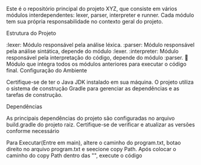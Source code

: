 
Este é o repositório principal do projeto XYZ, que consiste em vários módulos interdependentes: lexer, parser, interpreter e runner. Cada módulo tem sua própria responsabilidade no contexto geral do projeto.

Estrutura do Projeto

:lexer: Módulo responsável pela análise léxica.
:parser: Módulo responsável pela análise sintática, depende do módulo :lexer.
:interpreter: Módulo responsável pela interpretação do código, depende do módulo :parser.
:runner: Módulo que integra todos os módulos anteriores para executar o código final.
Configuração do Ambiente

Certifique-se de ter o Java JDK instalado em sua máquina. O projeto utiliza o sistema de construção Gradle para gerenciar as dependências e as tarefas de construção.

Dependências

As principais dependências do projeto são configuradas no arquivo build.gradle do projeto raiz. Certifique-se de verificar e atualizar as versões conforme necessário

Para Executar(Entre em main), altere o caminho do program.txt, botao direito no arquivo program.txt e seecione copy Path. 
Após colocar o caminho do copy Path dentro das "", execute o código
